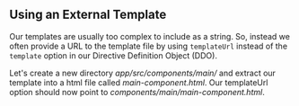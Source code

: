 ## Using an External Template

Our templates are usually too complex to include as a string. So, instead we often provide a URL to the template file by using `templateUrl` instead of the `template` option in our Directive Definition Object (DDO).

Let's create a new directory *app/src/components/main/* and extract our template into a html file called *main-component.html*. Our templateUrl option should now point to *components/main/main-component.html*.
